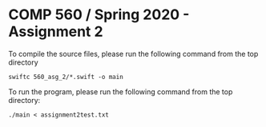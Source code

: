 #  COMP 560 / Spring 2020 - Assignment 2

To compile the source files, please run the following command from the top directory 

```
swiftc 560_asg_2/*.swift -o main
```
To run the program, please run the following command from the top directory:
```
./main < assignment2test.txt
```
